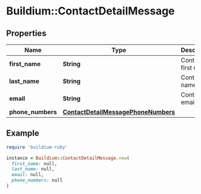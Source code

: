 # Buildium::ContactDetailMessage

## Properties

| Name | Type | Description | Notes |
| ---- | ---- | ----------- | ----- |
| **first_name** | **String** | Contact first name. | [optional] |
| **last_name** | **String** | Contact last name. | [optional] |
| **email** | **String** | Contact email. | [optional] |
| **phone_numbers** | [**ContactDetailMessagePhoneNumbers**](ContactDetailMessagePhoneNumbers.md) |  | [optional] |

## Example

```ruby
require 'buildium-ruby'

instance = Buildium::ContactDetailMessage.new(
  first_name: null,
  last_name: null,
  email: null,
  phone_numbers: null
)
```

